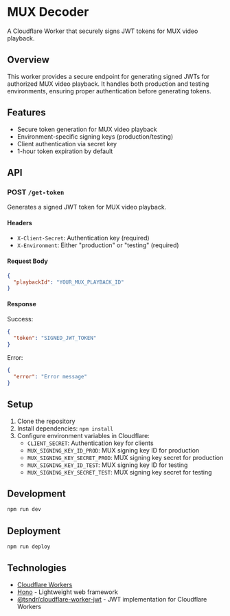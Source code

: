 # MUX Decoder

A Cloudflare Worker that securely signs JWT tokens for MUX video playback.

## Overview

This worker provides a secure endpoint for generating signed JWTs for authorized MUX video playback. It handles both production and testing environments, ensuring proper authentication before generating tokens.

## Features

- Secure token generation for MUX video playback
- Environment-specific signing keys (production/testing)
- Client authentication via secret key
- 1-hour token expiration by default

## API

### POST `/get-token`

Generates a signed JWT token for MUX video playback.

#### Headers

- `X-Client-Secret`: Authentication key (required)
- `X-Environment`: Either "production" or "testing" (required)

#### Request Body

```json
{
  "playbackId": "YOUR_MUX_PLAYBACK_ID"
}
```

#### Response

Success:
```json
{
  "token": "SIGNED_JWT_TOKEN"
}
```

Error:
```json
{
  "error": "Error message"
}
```

## Setup

1. Clone the repository
2. Install dependencies: `npm install`
3. Configure environment variables in Cloudflare:
   - `CLIENT_SECRET`: Authentication key for clients
   - `MUX_SIGNING_KEY_ID_PROD`: MUX signing key ID for production
   - `MUX_SIGNING_KEY_SECRET_PROD`: MUX signing key secret for production
   - `MUX_SIGNING_KEY_ID_TEST`: MUX signing key ID for testing
   - `MUX_SIGNING_KEY_SECRET_TEST`: MUX signing key secret for testing

## Development

```bash
npm run dev
```

## Deployment

```bash
npm run deploy
```

## Technologies

- [Cloudflare Workers](https://workers.cloudflare.com/)
- [Hono](https://hono.dev/) - Lightweight web framework
- [@tsndr/cloudflare-worker-jwt](https://github.com/tsndr/cloudflare-worker-jwt) - JWT implementation for Cloudflare Workers
